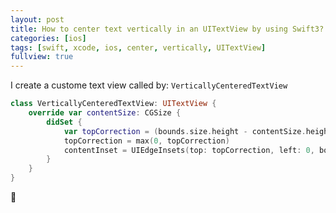 ```yaml
---
layout: post
title: How to center text vertically in an UITextView by using Swift3?
categories: [ios]
tags: [swift, xcode, ios, center, vertically, UITextView]
fullview: true
---
```


I create a custome text view called by: `VerticallyCenteredTextView`

```swift
class VerticallyCenteredTextView: UITextView {
    override var contentSize: CGSize {
        didSet {
            var topCorrection = (bounds.size.height - contentSize.height * zoomScale) / 2.0
            topCorrection = max(0, topCorrection)
            contentInset = UIEdgeInsets(top: topCorrection, left: 0, bottom: 0, right: 0)
        }
    }
}
```

🧪
